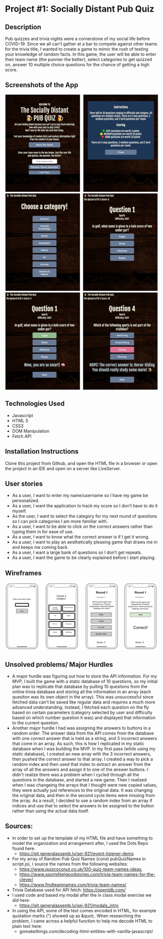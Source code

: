 
# Project #1: Socially Distant Pub Quiz

## Description
Pub quizzes and trivia nights were a cornerstone of my social life before COVID-19.  Since we all can’t gather at a bar to compete against other teams for the trivia title, I wanted to create a game to mimic the rush of testing your knowledge of random facts. In this game, the user will be able to enter their team name (the punnier the better), select categories to get quizzed on, answer 10 multiple choice questions for the chance of getting a high score. 

## Screenshots of the App
![alt text](README-imgs/welcome.png)
![alt text](README-imgs/category-question.png)
![alt text](README-imgs/question-correct-incorrect.png)

## Technologies Used
- Javascript
- HTML 5
- CSS3
- DOM Manipulation
- Fetch API

## Installation Instructions
Clone this project from Github, and open the HTML file in a browser or open the project in an IDE and open on a server like LiveServer.

## User stories
- As a user, I want to enter my name/username so I have my game be personalized.
- As a user, I want the application to track my score so I don’t have to do it myself.
- As the user, I want to select the category for my next round of questions so I can pick categories I am more familiar with.
- As a user, I want to be able to click on the correct answers rather than typing them in for ease of use.
- As a user, I want to know what the correct answer is if I get it wrong.
- As a user, I want to play an aesthetically pleasing game that draws me in and keeps me coming back.
- As a user, I want a large bank of questions so I don’t get repeats.
- As a user, I want the game to be clearly explained before I start playing.

## Wireframes

![alt text](README-imgs/Wireframes.png)

##  Unsolved problems/ Major Hurdles
- A major hurdle was figuring out how to store the API information.  For my MVP, I built the game with a static database of 10 questions, so my initial plan was to replicate that database by pulling 10 questions from the online trivia database and storing all the information in an array (each quesiton was its own object in the array).  This was unsuccessful since fetched data can't be saved like regular data and requires a much more advanced understanding. Instead, I fetched each question on the fly based on certain parameters (category selected by user and difficulty based on which number question it was) and displayed that information to the current question.
- Another major hurdle I had was assigning the answers to buttons in a random order.  The answer data from the API comes from the database with one correct answer that is held as a string, and 3 incorrect answers that come in an array. As such, this is how I replicated in my static database when I was building the MVP. In my first pass (while using my static database), I created an new array with the 3 incorrect answers, then pushed the correct answer to that array.  I created a way to pick a random index and then used that index to extract an answer from the array of all the answers and assign it to one of the answer buttons. I didn't realize there was a problem when I cycled through all the questions in the database, and started a new game.  Then I realized when I was changeing the arrays that I thought were new copied values, they were actually just references to the original data.  It was changing the original data, and then in the second cycle items were missing from the array.  As a result, I decided to use a random index from an array if indices and use that to select the answers to be assigned to the button rather than using the actual data itself.

## Sources:
- In order to set up the template of my HTML file and have something to model the organization and arrangement after, I used the Dots Repo found here.
    - https://git.generalassemb.ly/sei-921/event-listener-demo
- For my array of Random Pub Quiz Names (const pubQuizNames in script.js), I source the names from the following websites: 
    - https://www.quizcoconut.co.uk/100-quiz-team-names-ideas, 
    - https://www.sportsfeelgoodstories.com/trivia-team-names-for-the-clever/ 
    - https://www.findteamnames.com/trivia-team-names/
- Trivia Database used for API fetch: https://opentdb.com/
- I used code and based my modal after the in class modal exercise we did here:
    - https://git.generalassemb.ly/sei-921/modals_intro
- In using the API, some of the text comes encoded in HTML, for example quotation marks (") showed up as \&quot;.  When researching the problem, I came across a helpful function to help me decode HTML to plain text here: 
    - gomakethings.com/decoding-html-entities-with-vanilla-javascript/